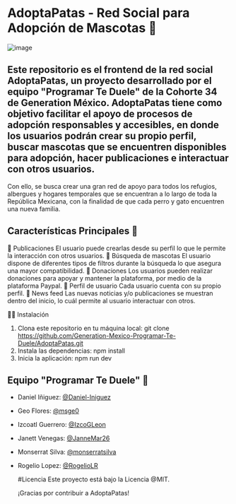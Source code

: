 # AdoptaPatas - Red Social para Adopción de Mascotas 🐶
![image](https://github.com/Generation-Mexico-Programar-Te-Duele/AdoptaPatas/assets/108698608/ca3e66ac-4471-4e79-80c1-10c96d25d3ca)


## Este repositorio es el frontend de la red social AdoptaPatas, un proyecto desarrollado por el equipo "Programar Te Duele" de la Cohorte 34 de Generation México. AdoptaPatas tiene como objetivo facilitar el apoyo de procesos de adopción responsables y accesibles, en donde los usuarios podrán crear su propio perfil, buscar mascotas que se encuentren disponibles para adopción, hacer publicaciones e interactuar con otros usuarios.
Con ello, se busca crear una gran red de apoyo para todos los refugios, albergues y hogares temporales que se encuentran a lo largo de toda la República Mexicana, con la finalidad de que cada perro y gato encuentren una nueva familia.

## Características Principales  🐩
🐾 Publicaciones
El usuario puede crearlas desde su perfil lo que le permite la interacción con otros usuarios.
🐾 Búsqueda de mascotas
El usuario dispone de diferentes tipos de filtros durante la búsqueda lo que asegura una mayor compatibilidad.
🐾 Donaciones
Los usuarios pueden realizar donaciones para apoyar y mantener la plataforma, por medio de la plataforma Paypal.
🐾 Perfil de usuario
Cada usuario cuenta con su propio perfil.
🐾 News feed
Las nuevas noticias y/o publicaciones se muestran dentro del inicio, lo cuál permite al usuario interactuar con otros.

🐕‍🦺 Instalación
1. Clona este repositorio en tu máquina local:
  git clone https://github.com/Generation-Mexico-Programar-Te-Duele/AdoptaPatas.git
2. Instala las dependencias:
  npm install
3. Inicia la aplicación:
  npm run dev

## Equipo "Programar Te Duele" 🦮 
- Daniel Iñiguez: [@Daniel-Iniguez](https://github.com/Daniel-Iniguez)
- Geo Flores: [@msge0](https://github.com/msge0)
- Izcoatl Guerrero:  [@IzcoGLeon](https://github.com/IzcoGLeon)
- Janett Venegas: [@JanneMar26](https://github.com/JanneMar26)
- Monserrat Silva:  [@monserratsilva](https://github.com/monserratsilva)
- Rogelio Lopez:  [@RogelioLR](https://github.com/RogelioLR)


  #Licencia
  Este proyecto está bajo la Licencia @MIT.

  ¡Gracias por contribuir a AdoptaPatas!
  
